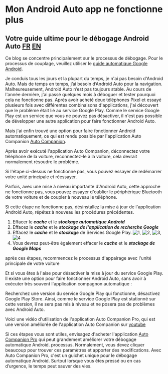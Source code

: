 <!-- Google tag (gtag.js) -->
<script async src="https://www.googletagmanager.com/gtag/js?id=G-1QPWPDVQ5F"></script>
<script>
  window.dataLayer = window.dataLayer || [];
  function gtag(){dataLayer.push(arguments);}
  gtag('js', new Date());

  gtag('config', 'G-1QPWPDVQ5F');
</script>
# Mon Android Auto app ne fonctionne plus
## Votre guide ultime pour le débogage Android Auto					[FR](./repare.md)             [EN](./repair.md)

Ce blog se concentre principalement sur le processus de débogage. Pour le processus de couplage, veuillez utiliser le [guide automatique Google Android](https://support.google.com/androidauto/answer/6348029?hl=en).

Je conduis tous les jours et la plupart du temps, je n'ai pas besoin d'Android Auto. Mais de temps en temps, j’ai besoin d’Android Auto pour la navigation.
Malheureusement, Android Auto n’est pas toujours stable. Au cours de l'année dernière, j'ai passé quelques mois à déboguer et tester pourquoi cela ne fonctionne pas.
Après avoir acheté deux téléphones Pixel et essayé plusieurs fois avec différentes combinaisons d'applications, j'ai découvert que le problème était lié au service Google Play.
Comme le service Google Play est un service que vous ne pouvez pas désactiver, il n'est pas possible de développer une autre application pour faire fonctionner Android Auto.

Mais j'ai enfin trouvé une option pour faire fonctionner Android automatiquement, ce qui est rendu possible par l'application Auto Companion [Auto Companion](https://play.google.com/store/apps/details?id=com.ingenika.autocompanion ).

Après avoir exécuté l'application Auto Companion, déconnectez votre téléphone de la voiture, reconnectez-le à la voiture, cela devrait normalement résoudre le problème.

Si l'étape ci-dessus ne fonctionne pas, vous pouvez essayer de redémarrer votre unité principale et réessayer.

Parfois, avec une mise à niveau importante d'Android Auto, cette approche ne fonctionne pas, vous pouvez essayer d'oublier le périphérique Bluetooth de votre voiture et de coupler à nouveau le téléphone.

Si cette étape ne fonctionne pas, désinstallez la mise à jour de l'application Android Auto, répétez à nouveau les procédures précédentes.
   1. Effacer le ***cache*** et le ***stockage automatique Android***
   2. Effacez le ***cache*** et le ***stockage de l'application de recherche Google***
   3. Effacez le ***cache*** et le ***stockage*** de Services Google Play. ![1](pics/fr1.png), ![2](pics/fr2.png), ![3](pics/fr3.png), ![4](pics/fr4.png)
   4. Vous devrez peut-être également effacer le ***cache*** et le ***stockage de Google Maps***

après ces étapes, recommencez le processus d'appairage avec l'unité principale de votre voiture

Et si vous êtes à l'aise pour désactiver la mise à jour du service Google Play. Il existe une option pour faire fonctionner Android Auto, sans avoir à exécuter très souvent l'application compagnon automatique :

Recherchez une version du service Google Play qui fonctionne, désactivez Google Play Store. Ainsi, comme le service Google Play est stationné sur cette version, il ne sera pas mis à niveau et ne posera pas de problèmes avec Android Auto.

Voici une vidéo d'utilisation de l'application Auto Companion Pro, qui est une version améliorée de l'application Auto Companion sur [youtube](https://www.youtube.com/@kluane)

Si ces étapes vous sont utiles, envisagez d'acheter l'application [Auto Companion Pro](https://play.google.com/store/apps/details?id=com.ingenika.autocompanionpro) qui peut grandement améliorer votre débogage automatique Android. processus. Normalement, vous devez cliquer beaucoup pour trouver ces paramètres et apporter des modifications. Avec Auto Companion Pro, c'est un guichet unique pour le débogage automatique Android. Surtout lorsque vous êtes pressé ou en cas d’urgence, le temps peut sauver des vies.